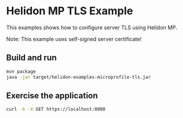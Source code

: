 # Helidon MP TLS Example

This examples shows how to configure server TLS using Helidon MP.

Note: This example uses self-signed server certificate!

## Build and run

```bash
mvn package
java -jar target/helidon-examples-microprofile-tls.jar
```
## Exercise the application
```bash
curl -k -X GET https://localhost:8080
```
